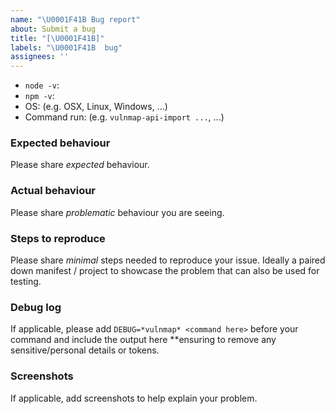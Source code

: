 ```yaml
---
name: "\U0001F41B Bug report"
about: Submit a bug
title: "[\U0001F41B]"
labels: "\U0001F41B  bug"
assignees: ''
---
```


- `node -v`:
- `npm -v`:
- OS: (e.g. OSX, Linux, Windows, ...)
- Command run: (e.g. `vulnmap-api-import ...`, ...)

### Expected behaviour
Please share _expected_ behaviour.

### Actual behaviour
Please share _problematic_ behaviour you are seeing.

### Steps to reproduce
Please share _minimal_ steps needed to reproduce your issue. Ideally
a paired down manifest / project to showcase the problem that can also
be used for testing.


### Debug log
If applicable, please add `DEBUG=*vulnmap* <command here>` before your command and include the output here **ensuring to remove any sensitive/personal details or tokens.


### Screenshots
If applicable, add screenshots to help explain your problem.

